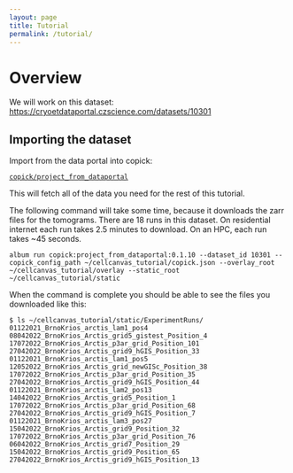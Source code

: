 ```yaml
---
layout: page
title: Tutorial
permalink: /tutorial/
---
```


# Overview


We will work on this dataset:
https://cryoetdataportal.czscience.com/datasets/10301


## Importing the dataset

Import from the data portal into copick:

[`copick/project_from_dataportal`](https://album.cellcanvas.org/copick/project_from_dataportal/0.1.10)


This will fetch all of the data you need for the rest of this
tutorial. 

The following command will take some time, because it downloads
the zarr files for the tomograms. There are 18 runs in this
dataset. On residential internet each run takes 2.5 minutes to
download. On an HPC, each run takes ~45 seconds.

```
album run copick:project_from_dataportal:0.1.10 --dataset_id 10301 --copick_config_path ~/cellcanvas_tutorial/copick.json --overlay_root ~/cellcanvas_tutorial/overlay --static_root ~/cellcanvas_tutorial/static
```

When the command is complete you should be able to see the files you
downloaded like this:


```
$ ls ~/cellcanvas_tutorial/static/ExperimentRuns/
01122021_BrnoKrios_arctis_lam1_pos4          08042022_BrnoKrios_Arctis_grid5_gistest_Position_4  17072022_BrnoKrios_Arctis_p3ar_grid_Position_101  27042022_BrnoKrios_Arctis_grid9_hGIS_Position_33
01122021_BrnoKrios_arctis_lam1_pos5          12052022_BrnoKrios_Arctis_grid_newGISc_Position_38  17072022_BrnoKrios_Arctis_p3ar_grid_Position_35   27042022_BrnoKrios_Arctis_grid9_hGIS_Position_44
01122021_BrnoKrios_arctis_lam2_pos13         14042022_BrnoKrios_Arctis_grid5_Position_1          17072022_BrnoKrios_Arctis_p3ar_grid_Position_68   27042022_BrnoKrios_Arctis_grid9_hGIS_Position_7
01122021_BrnoKrios_arctis_lam3_pos27         15042022_BrnoKrios_Arctis_grid9_Position_32         17072022_BrnoKrios_Arctis_p3ar_grid_Position_76
06042022_BrnoKrios_Arctis_grid7_Position_29
15042022_BrnoKrios_Arctis_grid9_Position_65
27042022_BrnoKrios_Arctis_grid9_hGIS_Position_13
```

